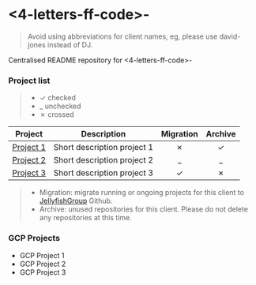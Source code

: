 # <4-letters-ff-code>-<client-full-name>
>Avoid using abbreviations for client names, eg, please use david-jones instead of DJ.

Centralised README repository for <4-letters-ff-code>-<client-full-name>

### Project list
> - &check; checked
> - _ unchecked
> - &cross; crossed

| Project                                              |         Description         | Migration | Archive |
|------------------------------------------------------|:---------------------------:|:---------:|:-------:|
| [Project 1](https://github.com/datarunsdeep/<REPO1>) | Short description project 1 |  &cross;  | &check; | 
| [Project 2](https://github.com/datarunsdeep/<REPO2>) | Short description project 2 |     _     |    _    |
| [Project 3](https://github.com/datarunsdeep/<REPO3>) | Short description project 3 |  &check;  | &cross; |

>- Migration: migrate running or ongoing projects for this client to [JellyfishGroup](https://github.com/JellyfishGroup) Github.
>- Archive: unused repositories for this client. Please do not delete any repositories at this time.

### GCP Projects
- GCP Project 1
- GCP Project 2
- GCP Project 3
